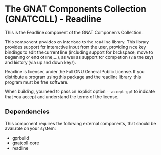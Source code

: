 The GNAT Components Collection (GNATCOLL) - Readline
====================================================

This is the Readline component of the GNAT Components Collection.

This component provides an interface to the readline library.
This library provides support for interactive input from the user,
providing nice key bindings to edit the current line (including support
for backspace, move to beginning or end of line,...), as well as support
for completion (via the <tab> key) and history (via up and down keys).

Readline is licensed under the Full GNU General Public License. If you
distribute a program using this package and the readline library, this
program must be free software. 

When building, you need to pass an explicit option `--accept-gpl`
to indicate that you accept and understand the terms of the license.

Dependencies
------------

This component requires the following external components, that should be
available on your system:

- gprbuild
- gnatcoll-core
- readline
